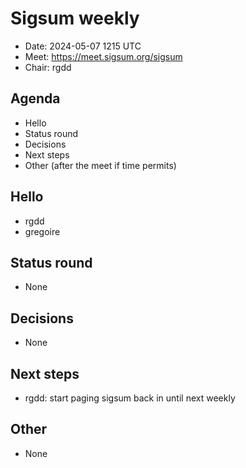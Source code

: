 # Sigsum weekly

- Date: 2024-05-07 1215 UTC
- Meet: https://meet.sigsum.org/sigsum
- Chair: rgdd

## Agenda

- Hello
- Status round
- Decisions
- Next steps
- Other (after the meet if time permits)

## Hello

- rgdd
- gregoire

## Status round

- None

## Decisions

- None

## Next steps

- rgdd: start paging sigsum back in until next weekly

## Other

- None
